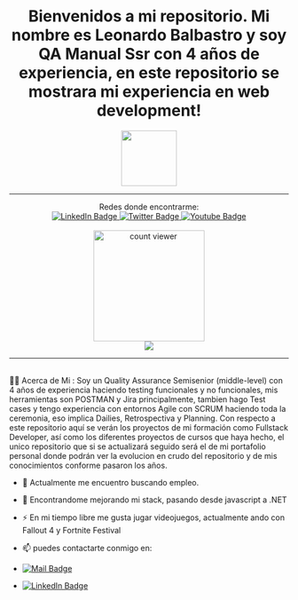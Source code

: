 <!--
**leobalbastro/leobalbastro** is a ✨ _special_ ✨ repository because its `README.md` (this file) appears on your GitHub profile.

Here are some ideas to get you started:

- 🔭 I’m currently working on ...
- 🌱 I’m currently learning ...
- 👯 I’m looking to collaborate on ...
- 🤔 I’m looking for help with ...
- 💬 Ask me about ...
- 📫 How to reach me: ...
- 😄 Pronouns: ...
- ⚡ Fun fact: ...
-->
<div align="center">
  <h1>Bienvenidos a mi repositorio. Mi nombre es Leonardo Balbastro y soy QA Manual Ssr con 4 años de experiencia, en este repositorio se mostrara mi experiencia en web development!</h1>
  <img src="https://i.giphy.com/media/v1.Y2lkPTc5MGI3NjExMnh5bHBmbnZ0dTJiNTc2dHY3c2YzMzFpdWJ5ajNsemF0cXppbDFwdyZlcD12MV9pbnRlcm5hbF9naWZfYnlfaWQmY3Q9cw/WUm2STzv0N5fl3ezyr/giphy.gif" width="100vw"/>
</div>
<hr>
<div id="badges" align="center">
  Redes donde encontrarme:<br>
  <a href="[your-linkedin-URL](https://www.linkedin.com/in/leobalbastro/)" target="_blank">
    <img src="https://img.shields.io/badge/LinkedIn-blue?style=for-the-badge&logo=linkedin&logoColor=white" alt="LinkedIn Badge"/>
  </a>
  <a href="your-twitter-URL" target="_blank">
    <img src="https://img.shields.io/badge/Twitter-black?style=for-the-badge&logo=x&logoColor=white" alt="Twitter Badge"/>
  </a>
  <a href="your-youtube-URL" target="_blank">
    <img src="https://img.shields.io/badge/Portfolio-purple?style=for-the-badge&logo=twitter&logoColor=white" alt="Youtube Badge"/>
  </a>
</div>
<br>
<div align="center">
  <img src="https://komarev.com/ghpvc/?username=leobalbastro&style=flat-square&color=blue" alt="count viewer" width="200vw"/>
</div>

<div align="center">
  <img src="https://i.giphy.com/media/v1.Y2lkPTc5MGI3NjExeDA2cHZrb3ZoMGgzYnFxMGV1b296cWl4cmR1OGJtenEzZ2NiMG9ocCZlcD12MV9pbnRlcm5hbF9naWZfYnlfaWQmY3Q9Zw/Dh5q0sShxgp13DwrvG/giphy.gif"/>
</div>
<hr>
<br>
👨‍💻 Acerca de Mi :
Soy un Quality Assurance Semisenior (middle-level) con 4 años de experiencia haciendo testing funcionales y no funcionales, mis herramientas son POSTMAN y Jira principalmente, tambien hago Test cases y tengo experiencia con entornos Agile con SCRUM haciendo toda la ceremonia, eso implica Dailies, Retrospectiva y Planning.
Con respecto a este repositorio aquí se verán los proyectos de mi formación como Fullstack Developer, así como los diferentes proyectos de cursos que haya hecho, el unico repositorio que si se actualizará seguido será el de mi portafolio personal donde podrán ver la evolucion en crudo del repositorio y de mis conocimientos conforme pasaron los años.

- :telescope: Actualmente me encuentro buscando empleo.

- :seedling: Encontrandome mejorando mi stack, pasando desde javascript a .NET

- :zap: En mi tiempo libre me gusta jugar videojuegos, actualmente ando con Fallout 4 y Fortnite Festival

- :mailbox: puedes contactarte conmigo en:
- [![Mail Badge](https://img.shields.io/badge/leobalbastro-white?style=flat&logo=Gmail&logoColor=red)](mailto:leobalbastro.arg@gmail.com)
- [![LinkedIn Badge](https://img.shields.io/badge/leobalbastro-blue?style=flat&logo=Linkedin&logoColor=white)](https://www.linkedin.com/in/leobalbastro/)

